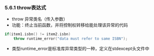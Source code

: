 ### 5.6.1 throw表达式

* throw  异常类名（传入参数）
* 功能：终止当前函数，并将控制权转移给能处理该异常的代码

```C++
if(item1.isbn() != item2.isbn)
    throw runtime_error("data must refer to same ISBN");
```

* 类型runtime_error是标准库异常类型的一种，定义在stdexcept头文件中

